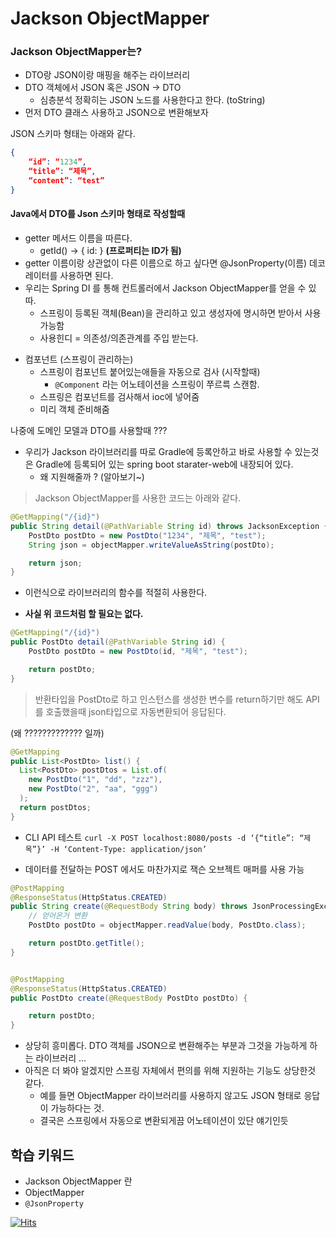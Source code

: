 # Jackson ObjectMapper


### Jackson ObjectMapper는?
- DTO랑 JSON이랑 매핑을 해주는 라이브러리
- DTO 객체에서 JSON 혹은 JSON -> DTO
  - 심층분석 정확히는 JSON 노드를 사용한다고 한다. (toString)
- 먼저 DTO 클래스 사용하고 JSON으로 변환해보자

JSON 스키마 형태는 아래와 같다.
```json
{
	“id”: “1234”,
	“title”: “제목”,
	“content”: “test”
}
```

#### Java에서 DTO를 Json 스키마 형태로 작성할때
- getter 메서드 이름을 따른다.
  - getId() -> { id: } **(프로퍼티는 ID가 됨)**
- getter 이름이랑 상관없이 다른 이름으로 하고 싶다면 @JsonProperty(이름) 데코레이터를 사용하면 된다.
- 우리는 Spring DI 를 통해 컨트롤러에서 Jackson ObjectMapper를 얻을 수 있따.
  - 스프링이 등록된 객체(Bean)을 관리하고 있고 생성자에 명시하면 받아서 사용 가능함
  - 사용힌디 = 의존성/의존관계를 주입 받는다. 

* 컴포넌트 (스프링이 관리하는)
  * 스프링이 컴포넌트 붙어있는애들을 자동으로 검사 (시작할때)
    - `@Component` 라는 어노테이션을 스프링이 쭈르륵 스캔함.
  * 스프링은 컴포넌트를 검사해서 ioc에 넣어줌 
  * 미리 객체 준비해줌

나중에 도메인 모델과 DTO를 사용할때 ???

- 우리가 Jackson 라이브러리를 따로 Gradle에 등록안하고 바로 사용할 수 있는것은 Gradle에 등록되어 있는 spring boot starater-web에 내장되어 있다. 
  - 왜 지원해줄까 ? (알아보기~)


> Jackson ObjectMapper를 사용한 코드는 아래와 같다. 
``` java
@GetMapping("/{id}")
public String detail(@PathVariable String id) throws JacksonException {
    PostDto postDto = new PostDto("1234", "제목", "test");
    String json = objectMapper.writeValueAsString(postDto);

    return json;
}
```
- 이런식으로 라이브러리의 함수를 적절히 사용한다.

   
- **사실 위 코드처럼 할 필요는 없다.**

```java
@GetMapping("/{id}")
public PostDto detail(@PathVariable String id) {
    PostDto postDto = new PostDto(id, "제목", "test");

    return postDto;
}
```

> 반환타입을 PostDto로 하고 인스턴스를 생성한 변수를 return하기만 해도 API를 호출했을때 json타입으로 자동변환되어 응답된다. 
   
(왜 ????????????? 일까)

``` java
@GetMapping
public List<PostDto> list() {
  List<PostDto> postDtos = List.of(
    new PostDto("1", "dd", "zzz"),
    new PostDto("2", "aa", "ggg")
  );
  return postDtos;
}
```

- CLI API 테스트
` curl -X POST localhost:8080/posts -d ‘{“title”: “제목”}’ -H ‘Content-Type: application/json’ `
   
- 데이터를 전달하는 POST 에서도 마찬가지로 잭슨 오브젝트 매퍼를 사용 가능 
   
``` java
@PostMapping
@ResponseStatus(HttpStatus.CREATED)
public String create(@RequestBody String body) throws JsonProcessingException {
    // 얻어온거 변환
    PostDto postDto = objectMapper.readValue(body, PostDto.class);

    return postDto.getTitle();
}


@PostMapping
@ResponseStatus(HttpStatus.CREATED)
public PostDto create(@RequestBody PostDto postDto) {

    return postDto;
}
```

- 상당히 흥미롭다. DTO 객체를 JSON으로 변환해주는 부분과 그것을 가능하게 하는 라이브러리 ...
- 아직은 더 봐야 알겠지만 스프링 자체에서 편의를 위해 지원하는 기능도 상당한것 같다.
  - 예를 들면 ObjectMapper 라이브러리를 사용하지 않고도 JSON 형태로 응답이 가능하다는 것. 
  - 결국은 스프링에서 자동으로 변환되게끔 어노테이션이 있단 얘기인듯

## 학습 키워드
- Jackson ObjectMapper 란
- ObjectMapper
- `@JsonProperty`



[![Hits](https://hits.sh/p-ej.gitbook.io/devroad-backend/megatera-backend/introduction.svg)](https://hits.sh/p-ej.gitbook.io/devroad-backend/megatera-backend/introduction/)